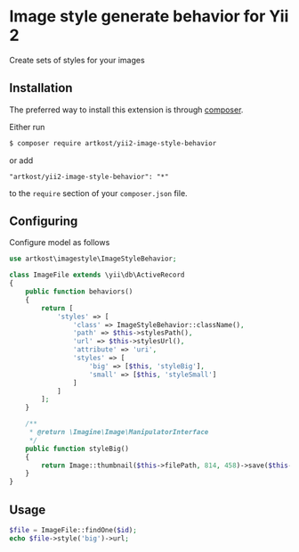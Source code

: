 # Image style generate behavior for Yii 2

Create sets of styles for your images

## Installation

The preferred way to install this extension is through [composer](http://getcomposer.org/download/).

Either run

```bash
$ composer require artkost/yii2-image-style-behavior
```

or add

```
"artkost/yii2-image-style-behavior": "*"
```

to the `require` section of your `composer.json` file.

## Configuring

Configure model as follows

```php
use artkost\imagestyle\ImageStyleBehavior;

class ImageFile extends \yii\db\ActiveRecord
{
    public function behaviors()
    {
        return [
            'styles' => [
                'class' => ImageStyleBehavior::className(),
                'path' => $this->stylesPath(),
                'url' => $this->stylesUrl(),
                'attribute' => 'uri',
                'styles' => [
                    'big' => [$this, 'styleBig'],
                    'small' => [$this, 'styleSmall']
                ]
            ]
        ];
    }

    /**
     * @return \Imagine\Image\ManipulatorInterface
     */
    public function styleBig()
    {
        return Image::thumbnail($this->filePath, 814, 458)->save($this->style('big')->path);
    }
}
```

## Usage

```php
$file = ImageFile::findOne($id);
echo $file->style('big')->url;
```
